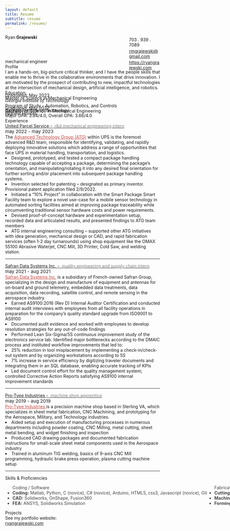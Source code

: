 ```yaml
---
layout: default
title: Resume
subtitle: resume
permalink: /resume/
---
```

<head>
  <meta charset="UTF-8">
  <title>Ryan Grajewski - Resume</title>
  <link rel="stylesheet" href="style.css">
  <link href="https://fonts.googleapis.com/css?family=Merriweather:300,400,700|Source+Sans+Pro:400,400i" rel="stylesheet">
    <link rel="stylesheet" href="style.css">
  <link href="https://fonts.googleapis.com/css?family=Merriweather:300,400,700|Source+Sans+Pro:400,400i" rel="stylesheet">
    <script src="https://unpkg.com/ionicons@5.1.2/dist/ionicons.js"></script>
  <link href="https://unpkg.com/ionicons@4.5.10-0/dist/css/ionicons.min.css" rel="stylesheet">
  <script>
    function toggleAccordion(id) {
    const item = document.getElementById(id);
    item.classList.toggle("active");
    }
  </script>
</head>

<div class="section row">
  <div class="col">
    <div class="style1">Ryan<span style="font-weight:700"> Grajewski</span></div>
  </div>
  <div class="contact-info col" style="break-after: always; margin-left: 80%; margin-top: -80px; margin-bottom:0px;">
    <div class="downloadButton" style="margin-bottom: 3px;" id="pdf" style="margin-right: 0px;"><a href="/assets/RyanGrajewski_Resume.pdf" style="color:white; font-weight:bold;" download>Download As PDF</a></div><br><br>
    <div style="margin-bottom: 3px;">703 . 939 . 7089</div>
    <div style="margin-bottom: 3px;"><a href="rmgrajewski@gmail.com" style="color:">rmgrajewski@gmail.com</a></div>
    <div style="margin-bottom: 3px;"><a href="http://ryangrajewski.com">https://ryangrajewski.com</a></div>
  </div>
  <div class="section-text col" style="margin-top: -40px; margin-bottom: 0px;">
    <div class="style4">
      mechanical engineer
    </div>
  </div>
</div>


<div class="section row">
  <div class="col">
    <div class="style2">Profile</div>
  </div>
  <div class="section-text col-right row" style="text-align: justify;"> I am a hands-on, big-picture critical thinker, and I have the people skills that enable me to thrive in the collaborative environments that drive innovation. I am motivated by the prospect of contributing to new, impactful technologies at the intersection of mechanical design, artificial intelligence, and robotics.
  </div>
</div>


<div class="section row">
  <div class="col">
    <div class="style2">Education</div>
  </div>
  <div class="section-text col-right">
    <div class="row">
      <div class="style5"><span class="emph">Master of Science</span> in Mechanical Engineering</div>
      <div class="col-right light" style="margin-top: -26px;">Graduated: May 2023</div>
    </div>
    <div style="font-style: oblique;">Georgia Institute of Technology</div>
    <div class="row">
      <div class="col light">Program of Study - Automation, Robotics, and Controls</div>
    </div>
  </div>
  <div class="section-text col-right">
    <div class="row">
      <div class="style5"><span class="emph">Bachelor of Science</span> in Mechanical Engineering</div>
      <div class="col-right light" style="margin-top: -26px;">Graduated: May 2022<br>Highest Honors</div>
    </div>
    <div style="font-style: oblique; margin-top:-27px">Georgia Institute of Technology</div>
    <div class="row">
      <div class="col light">Major GPA: 3.84/4.0, Overall GPA: 3.66/4.0</div>
    </div>
  </div>
</div>




<div class="section row">
  <div class="col">
    <div class="style2">Experience</div>
  </div>
  <div class="section-text col-right">
    <div class="row">
      <div class="col">
        <div class="container_accordion">
          <div class="accordion">
            <div class="accordion-item" id="question1">
              <a class="accordion-link" href="#question1" onclick="toggleAccordion('question1')">
                <div class="style6">United Parcel Service -  &nbsp;<span class="light" style="color: #808080;">r&d mechanical engineering intern</span></div>
                <i class="icon ion-md-arrow-forward"></i>
                <i class="icon ion-md-arrow-down"></i>
              </a>
              <div class="answer">
                <div class="companyProfile">
                  <div class="light" style="font-size:15px;">may 2022 - may 2023</div>
                  The <a href="https://about.ups.com/us/en/our-stories/innovation-driven/atg-test-labs.html" style="color:#C34743;">Advanced Technology Group (ATG)</a> within UPS is the foremost advanced R&D team, responsible for identifying, validating, and rapidly deploying innovative solutions which address a range of opportunities that face UPS in material handling, transportation, and logistics.
                </div>
                <li class="jobBullet1">Designed, prototyped, and tested a compact package handling technology capable of accepting a package, determining the package’s orientation, and manipulating/rotating it into any desired final orientation for further sorting and/or placement into subsequent package handling systems.</li>
                <li class="jobBullet2">Invention selected for patenting – designated as primary inventor. Provisional patent application filed 2/9/2022.</li>
                <li class="jobBullet1">Initiated a “10% Project” in collaboration with the Smart Package Smart Facility team to explore a novel use-case for a mobile sensor technology in automated sorting facilities aimed at improving package traceability while circumventing traditional sensor hardware costs and power requirements.</li>
                <li class="jobBullet2">Devised proof-of-concept hardware and experimentation setup, recorded data and articulated results, and presented findings to ATG team members</li>
                <li class="jobBullet1">ATG internal engineering consulting – supported other ATG initiatives with idea generation, mechanical design or CAD, and rapid fabrication services (often 1-2 day turnarounds) using shop equipment like the OMAX 55100 Abrasive Waterjet, CNC Mill, 3D Printer, Cold Saw, and welding station.</li>
              </div>
              <hr>
            </div>
            <div class="accordion-item" id="question2">
              <a class="accordion-link" href="#question2" onclick="toggleAccordion('question2')">
                <div class="style6">Safran Data Systems Inc. - &nbsp;<span class="light" style="color: #808080;">quality engineering and supply chain intern</span></div>
                <i class="icon ion-md-arrow-forward"></i>
                <i class="icon ion-md-arrow-down"></i>
              </a>
              <div class="answer">
                <div class="companyProfile">
                  <div class="light" style="font-size:15px;">may 2021 - aug 2021</div>
                  <a href="https://www.safrandatasystemsus.com/" style="color:#C34743;">Safran Data Systems Inc.</a> is a subsidiary of French-owned Safran Group, specializing in the design and manufacture of equipment and antennas for on-board and ground telemetry, embedded data treatments, data acquisition, data recording, satellite control, and remote sensing in the aerospace industry.
                </div>
                <li class="jobBullet1">Earned AS9100:2016 (Rev D) Internal Auditor Certification and conducted internal audit interviews with employees from all facility operations in preparation for the company’s quality standard upgrade from ISO9001 to AS9100</li>
                <li class="jobBullet2">Documented audit evidence and worked with employees to develop resolution strategies for any out-of-code findings</li>
                <li class="jobBullet1">Performed Lean Six-Sigma/5S continuous improvement study of the electronics service lab. Identified major bottlenecks according to the DMAIC process and instituted workflow improvements that led to:</li>
                <li class="jobBullet2">25% reduction in tool misplacement by implementing a check-in/check-out system and by organizing workstations according to 5S</li>
                <li class="jobBullet2">7% increase in service efficiency by digitizing traveler documents and integrating them in an SQL database, enabling accurate tracking of KPIs</li>
                <li class="jobBullet1">Led document control effort for the quality management system; controlled Corrective Action Reports satisfying AS9100 internal improvement standards</li>
              </div>
              <hr>
            </div>
            <div class="accordion-item" id="question3">
              <a class="accordion-link" href="#question3" onclick="toggleAccordion('question3')">
                <div class="style6">Pro-Type Industries - &nbsp;<span class="light" style="color: #808080;">machine shop apprentice</span></div>
                <i class="icon ion-md-arrow-forward"></i>
                <i class="icon ion-md-arrow-down"></i>
              </a>
              <div class="answer">
                <div class="companyProfile">
                  <div class="light" style="font-size:15px;">may 2019 - aug 2019</div>
                  <a href="http://www.pro-type.com/" style="color:#C34743;">Pro-Type Industries </a> is a precision machine shop based in Sterling VA, which specializes in sheet metal fabrication, CNC Machining, and prototyping for the Aerospace, Military, and Technology industries.
                </div>
                <li class="jobBullet1">Aided setup and execution of manufacturing processes in numerous departments including powder coating, CNC Milling, metal cutting, sheet metal bending, and widget finishing and inspection</li>
                <li class="jobBullet1">Produced CAD drawing packages and documented fabrication instructions for small-scale sheet metal components used in the Aerospace industry</li>
                <li class="jobBullet1">Trained in aluminum TIG welding, basics of 9-axis CNC Mill programming, hydraulic brake press operation, plasma cutting machine setup</li>
              </div>
              <hr>
            </div>
          </div>
        </div>
      </div>
    </div>
  </div>
</div>

<div class="section row">
  <div class="col" style="text-align: left;">
    <div class="style2">Skills & Proficiencies</div>
  </div>
  <div class="section-text col-right row" style="display:inline-flex;">
    <ul class="skills" style="width:max-content; color: #444;">
      <div class="style3">
        Coding / Software
      </div>
      <li><b>Coding:</b> Matlab, Python, C (novice), C# (novice), Arduino, HTML5, css3, Javascript (novice), Git</li>
      <li><b>CAD:</b> Solidworks, OnShape, Fusion360</li>
      <li><b>FEA:</b> ANSYS, Solidworks Simulation</li>
    </ul>
    <ul class="skills" style="width:max-content; color: #444;">
      <div class="style3">
        Fabrication
      </div>
      <li><b>Cutting:</b> Waterjet, Laser Cutting/Engraving, Cold Saw, Woodworking tools</li>
      <li><b>Machining:</b> CNC Mill, Lathe</li>
      <li><b>Forming:</b> 3D Printing, Sheet Metal Bending (hydraulic brake and handbrake), Pipe Bending, TIG Welding (novice)</li>
    </ul>
    <ul class="skills" style="width:max-content; color: #444;">
      <div class="style3">
        Patents & Certifications
      </div>
      <li><span style="font-weight:bold;">Patents:</span> Named Primary Inventor on Provisional Patent Application owned by UPS (filed 2/9/2023)</li>
      <li><b>Certifications:</b> Dekra Certified AS9100 Aerospace Quality Standard Internal Auditor</li>
      <li>Lean Six-Sigma Certified White Belt</li>
    </ul>
  </div>
</div>

<div class="section row">
  <div class="col">
    <div class="style2">Projects</div>
  </div>
  <div class="section-text col-right">
    <div class="style5">See my portfolio website: 
      <div class="downloadButton" href="https://ryangrajewski.com" style="text-decoration: underline;">
        ryangrajewski.com
      </div>
    </div>
  </div>
</div>